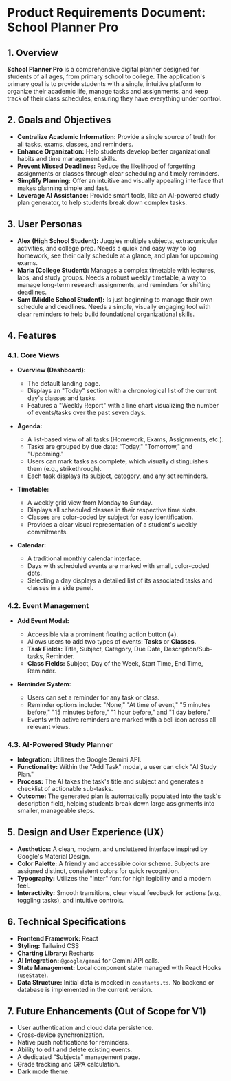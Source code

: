 # Product Requirements Document: School Planner Pro

## 1. Overview

**School Planner Pro** is a comprehensive digital planner designed for students of all ages, from primary school to college. The application's primary goal is to provide students with a single, intuitive platform to organize their academic life, manage tasks and assignments, and keep track of their class schedules, ensuring they have everything under control.

## 2. Goals and Objectives

*   **Centralize Academic Information:** Provide a single source of truth for all tasks, exams, classes, and reminders.
*   **Enhance Organization:** Help students develop better organizational habits and time management skills.
*   **Prevent Missed Deadlines:** Reduce the likelihood of forgetting assignments or classes through clear scheduling and timely reminders.
*   **Simplify Planning:** Offer an intuitive and visually appealing interface that makes planning simple and fast.
*   **Leverage AI Assistance:** Provide smart tools, like an AI-powered study plan generator, to help students break down complex tasks.

## 3. User Personas

*   **Alex (High School Student):** Juggles multiple subjects, extracurricular activities, and college prep. Needs a quick and easy way to log homework, see their daily schedule at a glance, and plan for upcoming exams.
*   **Maria (College Student):** Manages a complex timetable with lectures, labs, and study groups. Needs a robust weekly timetable, a way to manage long-term research assignments, and reminders for shifting deadlines.
*   **Sam (Middle School Student):** Is just beginning to manage their own schedule and deadlines. Needs a simple, visually engaging tool with clear reminders to help build foundational organizational skills.

## 4. Features

### 4.1. Core Views

*   **Overview (Dashboard):**
    *   The default landing page.
    *   Displays an "Today" section with a chronological list of the current day's classes and tasks.
    *   Features a "Weekly Report" with a line chart visualizing the number of events/tasks over the past seven days.

*   **Agenda:**
    *   A list-based view of all tasks (Homework, Exams, Assignments, etc.).
    *   Tasks are grouped by due date: "Today," "Tomorrow," and "Upcoming."
    *   Users can mark tasks as complete, which visually distinguishes them (e.g., strikethrough).
    *   Each task displays its subject, category, and any set reminders.

*   **Timetable:**
    *   A weekly grid view from Monday to Sunday.
    *   Displays all scheduled classes in their respective time slots.
    *   Classes are color-coded by subject for easy identification.
    *   Provides a clear visual representation of a student's weekly commitments.

*   **Calendar:**
    *   A traditional monthly calendar interface.
    *   Days with scheduled events are marked with small, color-coded dots.
    *   Selecting a day displays a detailed list of its associated tasks and classes in a side panel.

### 4.2. Event Management

*   **Add Event Modal:**
    *   Accessible via a prominent floating action button (+).
    *   Allows users to add two types of events: **Tasks** or **Classes**.
    *   **Task Fields:** Title, Subject, Category, Due Date, Description/Sub-tasks, Reminder.
    *   **Class Fields:** Subject, Day of the Week, Start Time, End Time, Reminder.

*   **Reminder System:**
    *   Users can set a reminder for any task or class.
    *   Reminder options include: "None," "At time of event," "5 minutes before," "15 minutes before," "1 hour before," and "1 day before."
    *   Events with active reminders are marked with a bell icon across all relevant views.

### 4.3. AI-Powered Study Planner

*   **Integration:** Utilizes the Google Gemini API.
*   **Functionality:** Within the "Add Task" modal, a user can click "AI Study Plan."
*   **Process:** The AI takes the task's title and subject and generates a checklist of actionable sub-tasks.
*   **Outcome:** The generated plan is automatically populated into the task's description field, helping students break down large assignments into smaller, manageable steps.

## 5. Design and User Experience (UX)

*   **Aesthetics:** A clean, modern, and uncluttered interface inspired by Google's Material Design.
*   **Color Palette:** A friendly and accessible color scheme. Subjects are assigned distinct, consistent colors for quick recognition.
*   **Typography:** Utilizes the "Inter" font for high legibility and a modern feel.
*   **Interactivity:** Smooth transitions, clear visual feedback for actions (e.g., toggling tasks), and intuitive controls.

## 6. Technical Specifications

*   **Frontend Framework:** React
*   **Styling:** Tailwind CSS
*   **Charting Library:** Recharts
*   **AI Integration:** `@google/genai` for Gemini API calls.
*   **State Management:** Local component state managed with React Hooks (`useState`).
*   **Data Structure:** Initial data is mocked in `constants.ts`. No backend or database is implemented in the current version.

## 7. Future Enhancements (Out of Scope for V1)

*   User authentication and cloud data persistence.
*   Cross-device synchronization.
*   Native push notifications for reminders.
*   Ability to edit and delete existing events.
*   A dedicated "Subjects" management page.
*   Grade tracking and GPA calculation.
*   Dark mode theme.
